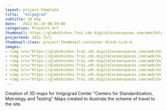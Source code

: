 ```yaml
---
layout: project-template
title:  "Volgograd"
subtitle: 3d map
date:   2022-01-10 00:59:00
categories: Projects Art
thumbnail: https://glebshishov.fra1.cdn.digitaloceanspaces.com/web/Volgograd-map/Volgograd-Thumbnail.webp
projectend: 2021 fall
thumbnail-class: project-thumbnail-container block-size-m
images:
- <img src="https://glebshishov.fra1.cdn.digitaloceanspaces.com/web/Volgograd-map/Volgograd-map-1.webp" class="project-img-parameters img-size-full" alt="Volgograd-1">
- <img src="https://glebshishov.fra1.cdn.digitaloceanspaces.com/web/Volgograd-map/Volgograd-map-2.webp" class="project-img-parameters img-size-full" alt="Volgograd-2">
- <img src="https://glebshishov.fra1.cdn.digitaloceanspaces.com/web/Volgograd-map/Volgograd-map-3.webp" class="project-img-parameters img-size-full" alt="Volgograd-3">
- <img src="https://glebshishov.fra1.cdn.digitaloceanspaces.com/web/Volgograd-map/Volgograd-map-4.webp" class="project-img-parameters img-size-full" alt="Volgograd-4">
- <img src="https://glebshishov.fra1.cdn.digitaloceanspaces.com/web/Volgograd-map/Volgograd-map-5.webp" class="project-img-parameters img-size-full" alt="Volgograd-5">
- <img src="https://glebshishov.fra1.cdn.digitaloceanspaces.com/web/Volgograd-map/Volgograd-map-6.webp" class="project-img-parameters img-size-full" alt="Volgograd-6">
- <img src="https://glebshishov.fra1.cdn.digitaloceanspaces.com/web/Volgograd-map/Volgograd-map-7.webp" class="project-img-parameters img-size-full" alt="Volgograd-7">
---
```


Creation of 3D maps for Volgograd Center "Centers for Standardization, Metrology and Testing" Maps created to illustrate the scheme of travel to the site.